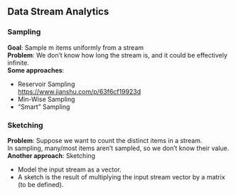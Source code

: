 ## Data Stream Analytics
### Sampling<br>
**Goal**:  Sample m items uniformly from a stream<br>
**Problem**:  We don’t know how long the stream is, and it could be effectively infinite.<br>
**Some approaches**:<br>
- Reservoir Sampling<br> https://www.jianshu.com/p/63f6cf19923d
- Min-Wise Sampling<br>
- “Smart” Sampling<br>

### Sketching<br>
**Problem**:  Suppose we want to count the distinct items in a stream.<br>
In sampling, many/most items aren’t sampled, so we don’t know their value.<br>
**Another approach**: 
Sketching<br>
- Model the input stream as a vector.<br>
- A sketch is the result of multiplying the input stream vector by a matrix (to be defined).<br>

